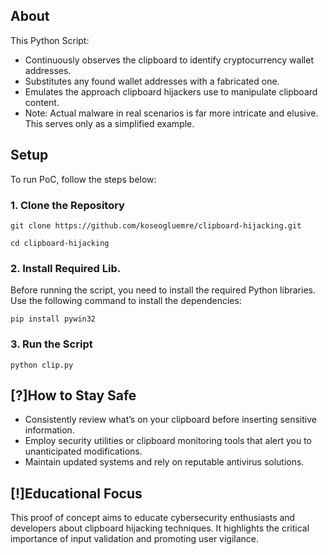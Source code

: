 ## About
This Python Script:

- Continuously observes the clipboard to identify cryptocurrency wallet addresses.
- Substitutes any found wallet addresses with a fabricated one.
- Emulates the approach clipboard hijackers use to manipulate clipboard content.
- Note: Actual malware in real scenarios is far more intricate and elusive. This serves only as a simplified example.

## Setup

To run PoC, follow the steps below:

### 1. Clone the Repository

`git clone https://github.com/koseogluemre/clipboard-hijacking.git`

`cd clipboard-hijacking`

### 2. Install Required Lib.

Before running the script, you need to install the required Python libraries. Use the following command to install the dependencies:

`pip install pywin32`

### 3. Run the Script

`python clip.py`

## [?]How to Stay Safe

- Consistently review what’s on your clipboard before inserting sensitive information.
- Employ security utilities or clipboard monitoring tools that alert you to unanticipated modifications.
- Maintain updated systems and rely on reputable antivirus solutions.

## [!]Educational Focus

This proof of concept aims to educate cybersecurity enthusiasts and developers about clipboard hijacking techniques. It highlights the critical importance of input validation and promoting user vigilance.
